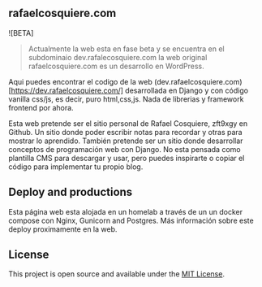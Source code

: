 ## rafaelcosquiere.com

![BETA]

> Actualmente la web esta en fase beta y se encuentra en el subdominaio dev.rafalecosquiere.com la web original rafaelcosquiere.com es un desarrollo en WordPress.

Aqui puedes encontrar el codigo de la web (dev.rafaelcosquiere.com)[https://dev.rafaelcosquiere.com/] desarrollada en Django y con código vanilla css/js, es decir, puro html,css,js. Nada de librerias y framework frontend por ahora.

Esta web pretende ser el sitio personal de Rafael Cosquiere, zft9xgy en Github. Un sitio donde poder escribir notas para recordar y otras para mostrar lo aprendido. También pretende ser un sitio donde desarrollar conceptos de programación web con Django. No esta pensada como plantilla CMS para descargar y usar, pero puedes inspirarte o copiar el código para implementar tu propio blog.

## Deploy and productions

Esta página web esta alojada en un homelab a través de un un docker compose con Nginx, Gunicorn and Postgres. Más información sobre este deploy proximamente en la web.

## License

This project is open source and available under the [MIT License](LICENSE).
